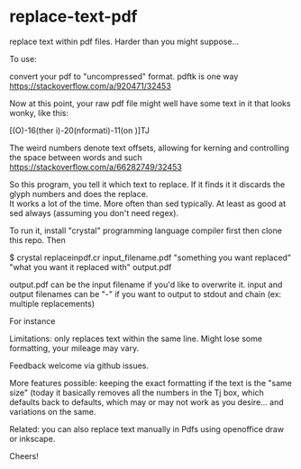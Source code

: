 # replace-text-pdf

replace text within pdf files.  Harder than you might suppose...

To use: 

convert your pdf to "uncompressed" format.  pdftk is one way https://stackoverflow.com/a/920471/32453

Now at this point, your raw pdf file might well have some text in it that looks wonky, like this:

[(O)-16(ther i)-20(nformati)-11(on )]TJ

The weird numbers denote text offsets, allowing for kerning and controlling the space between words and such https://stackoverflow.com/a/66282749/32453

So this program, you tell it which text to replace.  If it finds it it discards the glyph numbers and does the replace.  
It works a lot of the time.  More often than sed typically.  At least as good at sed always (assuming you don't need regex).

To run it, install "crystal" programming language compiler first
then clone this repo.  Then

$ crystal replaceinpdf.cr input_filename.pdf "something you want replaced" "what you want it replaced with" output.pdf

output.pdf can be the input filename if you'd like to overwrite it.  input and output filenames can be "-" if you want to output to stdout and chain (ex: multiple replacements)

For instance 

Limitations: only replaces text within the same line.  Might lose some formatting, your mileage may vary.

Feedback welcome via  github issues.

More features possible: keeping the exact formatting if the text is the "same size" (today it basically removes all the numbers in the Tj box, which defaults back to defaults, which may or may not work as you desire...
  and variations on the same.

Related: you can also replace text manually in Pdfs using openoffice draw or inkscape.

Cheers!
